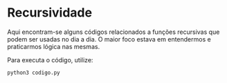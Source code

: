 # Recursividade
Aqui encontram-se alguns códigos relacionados a funções recursivas que podem ser usadas no dia a dia. O maior foco estava em entendermos e praticarmos lógica nas mesmas.

Para executa o código, utilize:

    python3 codigo.py
